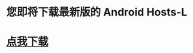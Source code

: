 您即将下载最新版的 Android Hosts-L
===============
[点我下载](https://github.com/lack006/Android-Hosts-L/raw/master/apk/Android_Hosts-L.apk)
===============


